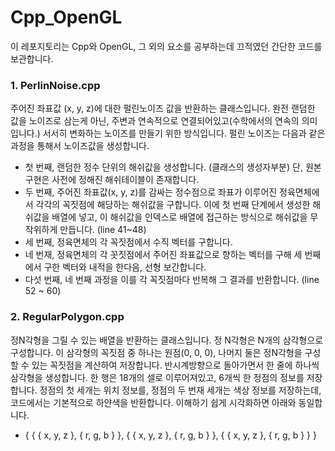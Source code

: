 # Cpp_OpenGL
이 레포지토리는 Cpp와 OpenGL, 그 외의 요소를 공부하는데 끄적였던 간단한 코드를 보관합니다.

### 1. PerlinNoise.cpp
주어진 좌표값 (x, y, z)에 대한 펄린노이즈 값을 반환하는 클래스입니다.
완전 랜덤한 값을 노이즈로 삼는게 아닌, 주변과 연속적으로 연결되어있고(수학에서의 연속의 의미입니다.) 서서히 변화하는 노이즈를 만들기 위한 방식입니다.
펄린 노이즈는 다음과 같은 과정을 통해서 노이즈값을 생성합니다.

* 첫 번째, 랜덤한 정수 단위의 해쉬값을 생성합니다. (클래스의 생성자부분) 단, 원본 구현은 사전에 정해진 해쉬테이블이 존재합니다.
* 두 번째, 주어진 좌표값(x, y, z)를 감싸는 정수점으로 좌표가 이루어진 정육면체에서 각각의 꼭짓점에 해당하는 해쉬값을 구합니다. 이에 첫 번째 단계에서 생성한 해쉬값을 배열에 넣고, 이 해쉬값을 인덱스로 배열에 접근하는 방식으로 해쉬값을 무작위하게 만듭니다. (line 41~48)
* 세 번째, 정육면체의 각 꼭짓점에서 수직 벡터를 구합니다.
* 네 번재, 정육면체의 각 꼿짓점에서 주어진 좌표값으로 향하는 벡터를 구해 세 번째에서 구한 벡터와 내적을 한다음, 선형 보간합니다.
* 다섯 번째, 네 번째 과정을 이를 각 꼭짓점마다 반복해 그 결과를 반환합니다. (line 52 ~ 60)

### 2. RegularPolygon.cpp
정N각형을 그릴 수 있는 배열을 반환하는 클래스입니다. 정 N각형은 N개의 삼각형으로 구성합니다. 이 삼각형의 꼭짓점 중 하나는 원점(0, 0, 0), 나머지 둘은 정N각형을 구성할 수 있는 꼭짓점을 계산하여 저장합니다. 반시계방향으로 돌아가면서 한 줄에 하나씩 삼각형을 생성합니다.
한 행은 18개의 셀로 이루어져있고, 6개씩 한 정점의 정보를 저장합니다. 정점의 첫 세개는 위치 정보를, 정점의 두 번재 세개는 색상 정보를 저장하는데, 코드에서는 기본적으로 하얀색을 반환합니다. 이해하기 쉽게 시각화하면 아래와 동일합니다.
* { { { x, y, z }, { r, g, b } }, { { x, y, z }, { r, g, b } }, { { x, y, z }, { r, g, b } } }
